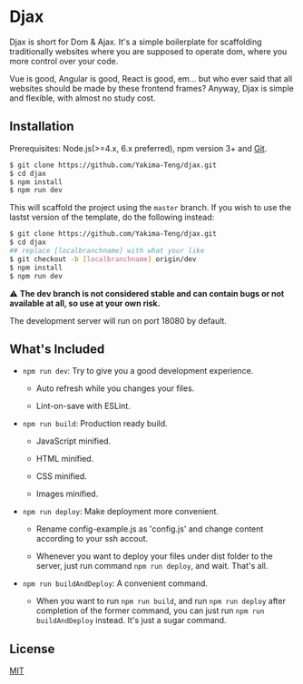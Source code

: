 # Djax

Djax is short for Dom & Ajax. It's a simple boilerplate for scaffolding traditionally websites where you are supposed to operate dom, where you more control over your code.

Vue is good, Angular is good, React is good, em... but who ever said that all websites should be made by these frontend frames? Anyway, Djax is simple and flexible, with almost no study cost.

## Installation

Prerequisites: Node.js(>=4.x, 6.x preferred), npm version 3+ and [Git](https://git-scm.com/).

``` bash
$ git clone https://github.com/Yakima-Teng/djax.git
$ cd djax
$ npm install
$ npm run dev
```

This will scaffold the project using the `master` branch. If you wish to use the lastst version of the template, do the following instead:

``` bash
$ git clone https://github.com/Yakima-Teng/djax.git
$ cd djax
## replace [localbranchname] with what your like
$ git checkout -b [localbranchname] origin/dev
$ npm install
$ npm run dev
```

:warning: **The dev branch is not considered stable and can contain bugs or not available at all, so use at your own risk.**

The development server will run on port 18080 by default.

## What's Included

- `npm run dev`: Try to give you a good development experience.

  - Auto refresh while you changes your files.

  - Lint-on-save with ESLint.

- `npm run build`: Production ready build.

  - JavaScript minified.

  - HTML minified.

  - CSS minified.

  - Images minified.

- `npm run deploy`: Make deployment more convenient.

  - Rename config-example.js as 'config.js' and change content according to your ssh accout.

  - Whenever you want to deploy your files under dist folder to the server, just run command `npm run deploy`, and wait. That's all.

- `npm run buildAndDeploy`: A convenient command.

  - When you want to run `npm run build`, and run `npm run deploy` after completion of the former command, you can just run `npm run buildAndDeploy` instead. It's just a sugar command.

## License

[MIT](http://opensource.org/licenses/MIT)
